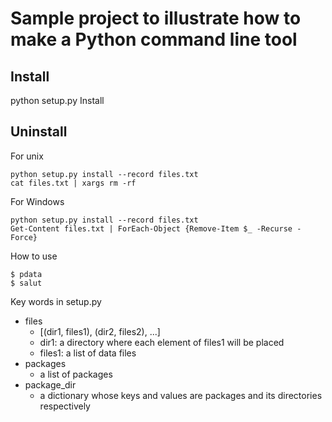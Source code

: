 # Sample project to illustrate how to make a Python command line tool

## Install
  python setup.py Install

## Uninstall
For unix

    python setup.py install --record files.txt
    cat files.txt | xargs rm -rf

For Windows

    python setup.py install --record files.txt
    Get-Content files.txt | ForEach-Object {Remove-Item $_ -Recurse -Force}

How to use

    $ pdata
    $ salut

Key words in setup.py

  * files
    * [(dir1, files1), (dir2, files2), ...]
    * dir1: a directory where each element of files1 will be placed
    * files1: a list of data files
  * packages
    * a list of packages
  * package_dir
    * a dictionary whose keys and values are packages and its directories respectively